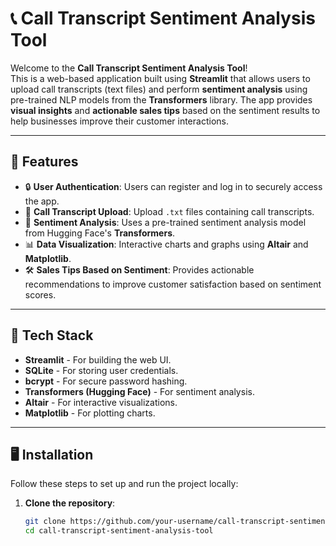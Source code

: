 # 📞 Call Transcript Sentiment Analysis Tool

Welcome to the **Call Transcript Sentiment Analysis Tool**!  
This is a web-based application built using **Streamlit** that allows users to upload call transcripts (text files) and perform **sentiment analysis** using pre-trained NLP models from the **Transformers** library. The app provides **visual insights** and **actionable sales tips** based on the sentiment results to help businesses improve their customer interactions.

---

## 🚀 **Features**

- 🔒 **User Authentication**: Users can register and log in to securely access the app.
- 📄 **Call Transcript Upload**: Upload `.txt` files containing call transcripts.
- 🤖 **Sentiment Analysis**: Uses a pre-trained sentiment analysis model from Hugging Face's **Transformers**.
- 📊 **Data Visualization**: Interactive charts and graphs using **Altair** and **Matplotlib**.
- 🛠️ **Sales Tips Based on Sentiment**: Provides actionable recommendations to improve customer satisfaction based on sentiment scores.

---

## 🧰 **Tech Stack**

- **Streamlit** - For building the web UI.
- **SQLite** - For storing user credentials.
- **bcrypt** - For secure password hashing.
- **Transformers (Hugging Face)** - For sentiment analysis.
- **Altair** - For interactive visualizations.
- **Matplotlib** - For plotting charts.

---

## 🖥️ **Installation**

Follow these steps to set up and run the project locally:

1. **Clone the repository**:
   ```bash
   git clone https://github.com/your-username/call-transcript-sentiment-analysis-tool.git
   cd call-transcript-sentiment-analysis-tool
